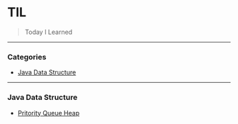 # TIL

> Today I Learned

---

### Categories

* [Java Data Structure](#java-data-structure)

---

### Java Data Structure

- [Pritority Queue Heap](https://github.com/amosi999/TIL/blob/main/java-data-structure/priority_queue_heap.md)